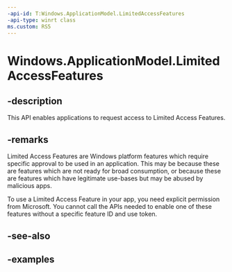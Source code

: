 ```yaml
---
-api-id: T:Windows.ApplicationModel.LimitedAccessFeatures
-api-type: winrt class
ms.custom: RS5
---
```


<!-- Class syntax.
public class LimitedAccessFeatures 
-->

# Windows.ApplicationModel.LimitedAccessFeatures

## -description

This API enables applications to request access to Limited Access Features.

## -remarks

Limited Access Features are Windows platform features which require specific approval to be used in an application. This may be because these are features which are not ready for broad consumption, or because these are features which have legitimate use-bases but may be abused by malicious apps.

To use a Limited Access Feature in your app, you need explicit permission from Microsoft. You cannot call the APIs needed to enable one of these features without a specific feature ID and use token.

## -see-also

## -examples


